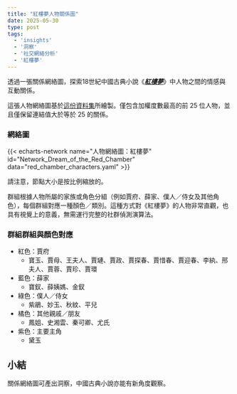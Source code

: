 ```yaml
---
title: "紅樓夢人物關係圖"
date: 2025-05-30
type: post
tags:
  - 'insights'
  - '洞察'
  - '社交網絡分析'
  - '紅樓夢'
---
```


透過一張關係網絡圖，探索18世紀中國古典小說《[_**紅樓夢**_](https://zh.wikipedia.org/wiki/%E7%B4%85%E6%A8%93%E5%A4%A2)》中人物之間的情感與互動關係。

<!-- more -->

這張人物網絡圖基於[這份資料集](https://github.com/XianWoo/SNA_Dream_of_the_Red_Chamber/blob/main/relationship.csv)所繪製。僅包含加權度數最高的前 25 位人物，並且僅保留連結值大於等於 25 的關係。

### 網絡圖

{{< echarts-network name="人物網絡圖：紅樓夢" id="Network_Dream_of_the_Red_Chamber" data="red_chamber_characters.yaml" >}}

請注意，節點大小是按比例縮放的。

群組根據人物所屬的家族或角色分組（例如賈府、薛家、僕人／侍女及其他角色），每個群組對應一種顏色／類別。這種方式對《紅樓夢》的人物非常直觀，也具有視覺上的意義，無需運行完整的社群偵測演算法。

### 群組群組與顏色對應
- 紅色：賈府
  - 寶玉、賈母、王夫人、賈璉、賈政、賈探春、賈惜春、賈迎春、李紈、邢夫人、賈蓉、賈珍、賈環
- 藍色：薛家
  - 寶釵、薛姨媽、金釵
- 綠色：僕人／侍女
  - 紫鵑、妙玉、秋紋、平兒
- 橘色：其他親戚／朋友
  - 鳳姐、史湘雲、秦可卿、尤氏
- 紫色：主要主角
  - 黛玉

## 小結

關係網絡圖可產出洞察，中國古典小說亦能有新角度觀察。